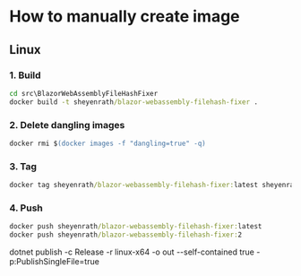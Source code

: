 # How to manually create image

## Linux

### 1. Build

``` cmd
cd src\BlazorWebAssemblyFileHashFixer
docker build -t sheyenrath/blazor-webassembly-filehash-fixer .
```

### 2. Delete dangling images

``` ps
docker rmi $(docker images -f "dangling=true" -q)
```

### 3. Tag

``` cmd
docker tag sheyenrath/blazor-webassembly-filehash-fixer:latest sheyenrath/blazor-webassembly-filehash-fixer:2
```

### 4. Push

``` cmd
docker push sheyenrath/blazor-webassembly-filehash-fixer:latest
docker push sheyenrath/blazor-webassembly-filehash-fixer:2
```


 dotnet publish -c Release -r linux-x64 -o out --self-contained true -p:PublishSingleFile=true
